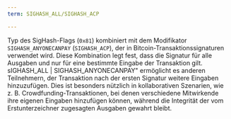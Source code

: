 ```yaml
---
term: SIGHASH_ALL/SIGHASH_ACP

---
```

Typ des SigHash-Flags (`0x81`) kombiniert mit dem Modifikator `SIGHASH_ANYONECANPAY` (`SIGHASH_ACP`), der in Bitcoin-Transaktionssignaturen verwendet wird. Diese Kombination legt fest, dass die Signatur für alle Ausgaben und nur für eine bestimmte Eingabe der Transaktion gilt. sIGHASH_ALL | SIGHASH_ANYONECANPAY" ermöglicht es anderen Teilnehmern, der Transaktion nach der ersten Signatur weitere Eingaben hinzuzufügen. Dies ist besonders nützlich in kollaborativen Szenarien, wie z. B. Crowdfunding-Transaktionen, bei denen verschiedene Mitwirkende ihre eigenen Eingaben hinzufügen können, während die Integrität der vom Erstunterzeichner zugesagten Ausgaben gewahrt bleibt.